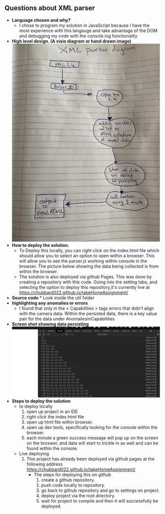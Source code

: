 ## Questions about XML parser


* __Language chosen and why?__
    * I chose to program my solution in JavaScript because I have the most experience with this langauge and take advantage of the DOM and debugging my code with the console.log functionality 
* __High level design. (A visio diagram or hand drawn image)__
    ![alt text](./images/parserDiagram.jpg)
* __How to deploy the solution.__
    * To Deploy this locally, you can right click on the index.html file which should allow you to select an option to open within a browser. This will allow you to see the parser.js working within console in the browser. The picture below showing the data being collected is from within the browser. 
    * The solution is also deployed via github Pages. This was done by creating a repository with this code. Going into the setting tabs, and selecting the option to deploy this repository,it's currently live at https://chubbard022.github.io/takeHomeAssignment/
* __Source code__
        * Look inside the util folder
* __highlighting any anomalies or errors__
    * I found that only in the < Capabilities > tags errors that didn't align with the camera data. Within the persisted data, there is a key value pair for the data under     AnomaliesInCapabilities
* __Screen shot showing data persisting__
    ![alt text](./images/screenshotDataPersist.png)
* __Steps to deploy the solution__
    * to deploy locally
        1. open up project in an IDE
        2. right click the index.html file
        3. open up html file within browser.
        4. open up dev tools, specifically looking for the console within the browser.
        5. each minute a green success message will pop up on the screen on the broswer, and data will start to trickle in as well and can be found within the console.
    * Live deploying
        1. This project has already been deployed via github pages at the following address https://chubbard022.github.io/takeHomeAssignment/
            * The steps for deploying this on github
                1. create a github repository.
                2. push code locally to repository.
                3. go back to github repository and go to settings on project.
                4. deploy project via the root directory.
                5. wait for project to compile and then it will successfully be deployed.